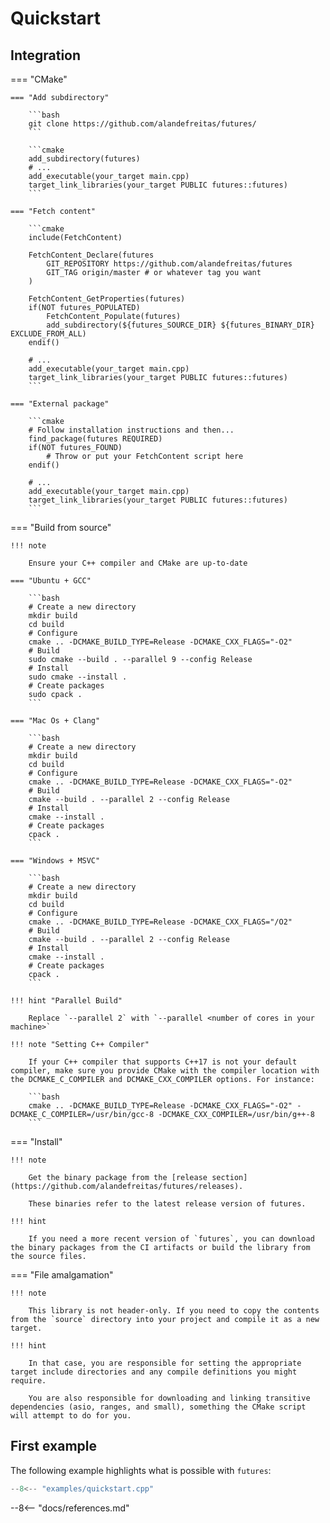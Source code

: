 # Quickstart

## Integration

=== "CMake"

    === "Add subdirectory"

        ```bash
        git clone https://github.com/alandefreitas/futures/
        ```

        ```cmake
        add_subdirectory(futures)
        # ...
        add_executable(your_target main.cpp)
        target_link_libraries(your_target PUBLIC futures::futures)
        ```

    === "Fetch content"

        ```cmake
        include(FetchContent)
        
        FetchContent_Declare(futures
            GIT_REPOSITORY https://github.com/alandefreitas/futures
            GIT_TAG origin/master # or whatever tag you want
        )

        FetchContent_GetProperties(futures)
        if(NOT futures_POPULATED)
            FetchContent_Populate(futures)
            add_subdirectory(${futures_SOURCE_DIR} ${futures_BINARY_DIR} EXCLUDE_FROM_ALL)
        endif()

        # ...
        add_executable(your_target main.cpp)
        target_link_libraries(your_target PUBLIC futures::futures)
        ```

    === "External package"

        ```cmake
        # Follow installation instructions and then... 
        find_package(futures REQUIRED)
        if(NOT futures_FOUND)
            # Throw or put your FetchContent script here
        endif()

        # ...
        add_executable(your_target main.cpp)
        target_link_libraries(your_target PUBLIC futures::futures)
        ```

=== "Build from source"

    !!! note

        Ensure your C++ compiler and CMake are up-to-date

    === "Ubuntu + GCC"

        ```bash
        # Create a new directory
        mkdir build
        cd build
        # Configure
        cmake .. -DCMAKE_BUILD_TYPE=Release -DCMAKE_CXX_FLAGS="-O2"
        # Build
        sudo cmake --build . --parallel 9 --config Release
        # Install 
        sudo cmake --install .
        # Create packages
        sudo cpack .
        ```

    === "Mac Os + Clang"
    
        ```bash
        # Create a new directory
        mkdir build
        cd build
        # Configure
        cmake .. -DCMAKE_BUILD_TYPE=Release -DCMAKE_CXX_FLAGS="-O2"
        # Build
        cmake --build . --parallel 2 --config Release
        # Install 
        cmake --install .
        # Create packages
        cpack .
        ```
    
    === "Windows + MSVC"
    
        ```bash
        # Create a new directory
        mkdir build
        cd build
        # Configure
        cmake .. -DCMAKE_BUILD_TYPE=Release -DCMAKE_CXX_FLAGS="/O2"
        # Build
        cmake --build . --parallel 2 --config Release
        # Install 
        cmake --install .
        # Create packages
        cpack .
        ```
    
    !!! hint "Parallel Build"
        
        Replace `--parallel 2` with `--parallel <number of cores in your machine>`

    !!! note "Setting C++ Compiler"

        If your C++ compiler that supports C++17 is not your default compiler, make sure you provide CMake with the compiler location with the DCMAKE_C_COMPILER and DCMAKE_CXX_COMPILER options. For instance:
    
        ```bash
        cmake .. -DCMAKE_BUILD_TYPE=Release -DCMAKE_CXX_FLAGS="-O2" -DCMAKE_C_COMPILER=/usr/bin/gcc-8 -DCMAKE_CXX_COMPILER=/usr/bin/g++-8
        ```

=== "Install"

    !!! note

        Get the binary package from the [release section](https://github.com/alandefreitas/futures/releases). 

        These binaries refer to the latest release version of futures.

    !!! hint
        
        If you need a more recent version of `futures`, you can download the binary packages from the CI artifacts or build the library from the source files.

=== "File amalgamation"

    !!! note

        This library is not header-only. If you need to copy the contents from the `source` directory into your project and compile it as a new target.

    !!! hint

        In that case, you are responsible for setting the appropriate target include directories and any compile definitions you might require. 
        
        You are also responsible for downloading and linking transitive dependencies (asio, ranges, and small), something the CMake script will attempt to do for you.


## First example

The following example highlights what is possible with `futures`:

```cpp
--8<-- "examples/quickstart.cpp"
```


--8<-- "docs/references.md"